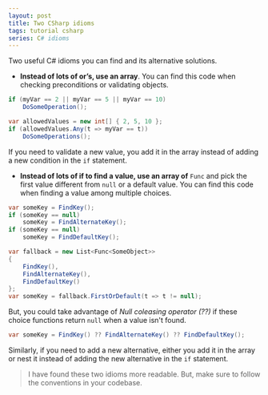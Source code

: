 ```yaml
---
layout: post
title: Two CSharp idioms
tags: tutorial csharp
series: C# idioms
---
```


Two useful C# idioms you can find and its alternative solutions.

* **Instead of lots of or’s, use an array**. You can find this code when checking preconditions or validating objects.

```csharp
if (myVar == 2 || myVar == 5 || myVar == 10)
    DoSomeOperation();
```

```csharp
var allowedValues = new int[] { 2, 5, 10 };
if (allowedValues.Any(t => myVar == t))
    DoSomeOperations();
```

If you need to validate a new value, you add it in the array instead of adding a new condition in the `if` statement.

* **Instead of lots of if to find a value, use an array of** `Func` and pick the first value different from `null` or a default value. You can find this code when finding a value among multiple choices.

```csharp
var someKey = FindKey();
if (someKey == null)
    someKey = FindAlternateKey();
if (someKey == null)
    someKey = FindDefaultKey();
```

```csharp
var fallback = new List<Func<SomeObject>>
{
    FindKey(),
    FindAlternateKey(),
    FindDefaultKey()
};
var someKey = fallback.FirstOrDefault(t => t != null);
```

But, you could take advantage of _Null coleasing operator (??)_ if these choice functions return `null` when a value isn't found.

```csharp
var someKey = FindKey() ?? FindAlternateKey() ?? FindDefaultKey();
```

Similarly, if you need to add a new alternative, either you add it in the array or nest it instead of adding the new alternative in the `if` statement.

> I have found these two idioms more readable. But, make sure to follow the conventions in your codebase.
